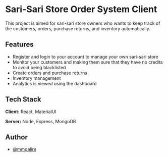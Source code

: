# Sari-Sari Store Order System Client

This project is aimed for sari-sari store owners who wants to keep track of the customers, orders, purchase returns, and inventory automatically.

## Features

-   Register and login to your account to manage your own sari-sari store
-   Monitor your customers and making them sure that they have no credits to avoid being blacklisted
-   Create orders and purchase returns
-   Inventory management
-   Analytics is viewed using the dashboard

## Tech Stack

**Client:** React, MaterialUI

**Server:** Node, Express, MongoDB

## Author

-   [@mmdalire](https://github.com/mmdalire)
